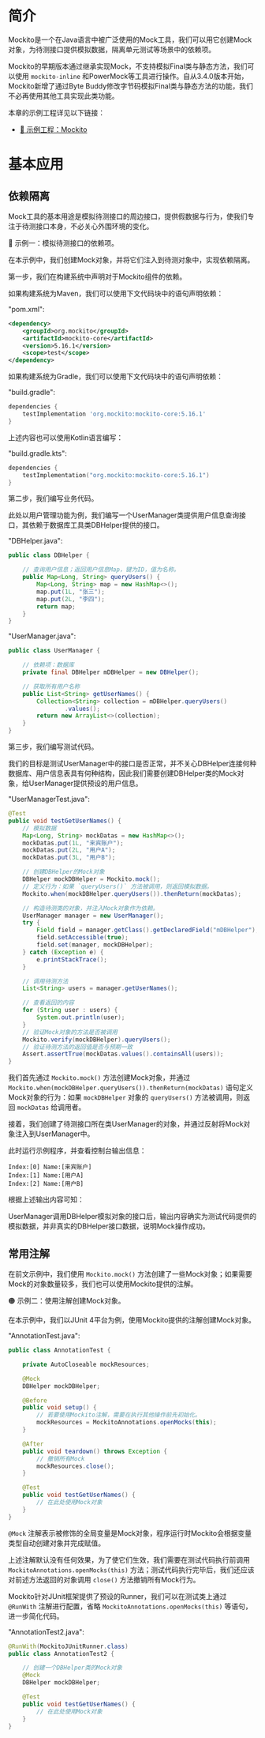 # 简介
Mockito是一个在Java语言中被广泛使用的Mock工具，我们可以用它创建Mock对象，为待测接口提供模拟数据，隔离单元测试等场景中的依赖项。

Mockito的早期版本通过继承实现Mock，不支持模拟Final类与静态方法，我们可以使用 `mockito-inline` 和PowerMock等工具进行操作。自从3.4.0版本开始，Mockito新增了通过Byte Buddy修改字节码模拟Final类与静态方法的功能，我们不必再使用其他工具实现此类功能。

本章的示例工程详见以下链接：

- [🔗 示例工程：Mockito](https://github.com/BI4VMR/Study-Java/tree/master/M04_Utils/C04_Test/S04_Mockito)


# 基本应用
## 依赖隔离
Mock工具的基本用途是模拟待测接口的周边接口，提供假数据与行为，使我们专注于待测接口本身，不必关心外围环境的变化。

🔴 示例一：模拟待测接口的依赖项。

在本示例中，我们创建Mock对象，并将它们注入到待测对象中，实现依赖隔离。

第一步，我们在构建系统中声明对于Mockito组件的依赖。

如果构建系统为Maven，我们可以使用下文代码块中的语句声明依赖：

"pom.xml":

```xml
<dependency>
    <groupId>org.mockito</groupId>
    <artifactId>mockito-core</artifactId>
    <version>5.16.1</version>
    <scope>test</scope>
</dependency>
```

如果构建系统为Gradle，我们可以使用下文代码块中的语句声明依赖：

"build.gradle":

```groovy
dependencies {
    testImplementation 'org.mockito:mockito-core:5.16.1'
}
```

上述内容也可以使用Kotlin语言编写：

"build.gradle.kts":

```kotlin
dependencies {
    testImplementation("org.mockito:mockito-core:5.16.1")
}
```

第二步，我们编写业务代码。

此处以用户管理功能为例，我们编写一个UserManager类提供用户信息查询接口，其依赖于数据库工具类DBHelper提供的接口。

"DBHelper.java":

```java
public class DBHelper {

    // 查询用户信息；返回用户信息Map，键为ID，值为名称。
    public Map<Long, String> queryUsers() {
        Map<Long, String> map = new HashMap<>();
        map.put(1L, "张三");
        map.put(2L, "李四");
        return map;
    }
}
```

"UserManager.java":

```java
public class UserManager {

    // 依赖项：数据库
    private final DBHelper mDBHelper = new DBHelper();

    // 获取所有用户名称
    public List<String> getUserNames() {
        Collection<String> collection = mDBHelper.queryUsers()
                .values();
        return new ArrayList<>(collection);
    }
}
```

第三步，我们编写测试代码。

我们的目标是测试UserManager中的接口是否正常，并不关心DBHelper连接何种数据库、用户信息表具有何种结构，因此我们需要创建DBHelper类的Mock对象，给UserManager提供预设的用户信息。

"UserManagerTest.java":

```java
@Test
public void testGetUserNames() {
    // 模拟数据
    Map<Long, String> mockDatas = new HashMap<>();
    mockDatas.put(1L, "来宾账户");
    mockDatas.put(2L, "用户A");
    mockDatas.put(3L, "用户B");

    // 创建DBHelper的Mock对象
    DBHelper mockDBHelper = Mockito.mock();
    // 定义行为：如果 `queryUsers()` 方法被调用，则返回模拟数据。
    Mockito.when(mockDBHelper.queryUsers()).thenReturn(mockDatas);

    // 构造待测类的对象，并注入Mock对象作为依赖。
    UserManager manager = new UserManager();
    try {
        Field field = manager.getClass().getDeclaredField("mDBHelper");
        field.setAccessible(true);
        field.set(manager, mockDBHelper);
    } catch (Exception e) {
        e.printStackTrace();
    }

    // 调用待测方法
    List<String> users = manager.getUserNames();

    // 查看返回的内容
    for (String user : users) {
        System.out.println(user);
    }
    // 验证Mock对象的方法是否被调用
    Mockito.verify(mockDBHelper).queryUsers();
    // 验证待测方法的返回值是否与预期一致
    Assert.assertTrue(mockDatas.values().containsAll(users));
}
```

我们首先通过 `Mockito.mock()` 方法创建Mock对象，并通过 `Mockito.when(mockDBHelper.queryUsers()).thenReturn(mockDatas)` 语句定义Mock对象的行为：如果 `mockDBHelper` 对象的 `queryUsers()` 方法被调用，则返回 `mockDatas` 给调用者。

接着，我们创建了待测接口所在类UserManager的对象，并通过反射将Mock对象注入到UserManager中。

此时运行示例程序，并查看控制台输出信息：

```text
Index:[0] Name:[来宾账户]
Index:[1] Name:[用户A]
Index:[2] Name:[用户B]
```

根据上述输出内容可知：

UserManager调用DBHelper模拟对象的接口后，输出内容确实为测试代码提供的模拟数据，并非真实的DBHelper接口数据，说明Mock操作成功。

## 常用注解
在前文示例中，我们使用 `Mockito.mock()` 方法创建了一些Mock对象；如果需要Mock的对象数量较多，我们也可以使用Mockito提供的注解。

🟠 示例二：使用注解创建Mock对象。

在本示例中，我们以JUnit 4平台为例，使用Mockito提供的注解创建Mock对象。

"AnnotationTest.java":

```java
public class AnnotationTest {

    private AutoCloseable mockResources;

    @Mock
    DBHelper mockDBHelper;

    @Before
    public void setup() {
        // 若要使用Mockito注解，需要在执行其他操作前先初始化。
        mockResources = MockitoAnnotations.openMocks(this);
    }

    @After
    public void teardown() throws Exception {
        // 撤销所有Mock
        mockResources.close();
    }

    @Test
    public void testGetUserNames() {
        // 在此处使用Mock对象
    }
}
```

`@Mock` 注解表示被修饰的全局变量是Mock对象，程序运行时Mockito会根据变量类型自动创建对象并完成赋值。

上述注解默认没有任何效果，为了使它们生效，我们需要在测试代码执行前调用 `MockitoAnnotations.openMocks(this)` 方法；测试代码执行完毕后，我们还应该对前述方法返回的对象调用 `close()` 方法撤销所有Mock行为。

Mockito针对JUnit框架提供了预设的Runner，我们可以在测试类上通过 `@RunWith` 注解进行配置，省略 `MockitoAnnotations.openMocks(this)` 等语句，进一步简化代码。

"AnnotationTest2.java":

```java
@RunWith(MockitoJUnitRunner.class)
public class AnnotationTest2 {

    // 创建一个DBHelper类的Mock对象
    @Mock
    DBHelper mockDBHelper;

    @Test
    public void testGetUserNames() {
        // 在此处使用Mock对象
    }
}
```

<!-- TODO

# 行为定义
Mock对象默认没有任何行为，只会返回空值或默认值给调用者。


val mockedList = mock(mutableListOf<String>().javaClass)
// mockedList[0] 第一次返回 first，之后都会抛出异常
`when`(mockedList[0]).thenReturn("first")
        .thenThrow(IllegalArgumentException())
`when`(mockedList[1]).thenThrow(RuntimeException())
`when`(mockedList.set(anyInt(), anyString())).thenAnswer({ invocation ->
    val args = invocation.arguments
    println("set index ${args[0]} to ${args[1]}")
    args[1]
})

// use doThrow when stubbing void methods with exceptions
doThrow(RuntimeException()).`when`(mockedList).clear()
doReturn("third").`when`(mockedList)[2]

需要注意下 stubbing 方法的规则：

    一旦指定了方法的实现后，不管调用多少次，�该方法都是返回指定的返回值或者执行指定的方法

    当以相同的参数指定同一个方法多次时，最后一次指定才会生效

指定方法实现通常使用thenReturn、thenThrow、thenAnswer等，�因为这种方式更直观。�但是�上面的例子中还有doReturn、doThrow、doAnswer等 do 系列方法，它可以�实现 then 系列方法同样的功能，不过在阅读上没有那么直观。�在下面几种情况下必须使用 do 系列方法：

    指定 void 方法

    指定 spy 对象的某些方法时

    �多次指定同一方法，以便在测试中途修改方法实现

其中第二条值得注意，当�使用 then 系列方法，spy 对象的实际方法其实还是会被调用的，然后才执行指定的实现，所以有时使用 then 系列方法会产生异常，这时只能使用 do 系列方法（它会覆盖实际方法实现）。看下面这个例子：

val realList = mutableListOf<String>()
val spyList = spy(realList)
 
// stubbing success
`when`(spyList.size).thenReturn(5)
 
//Impossible: real method is called so spy.get(0) throws IndexOutOfBoundsException (the list is yet empty)
`when`(spyList[0]).thenReturn("first")
 
//You have to use doReturn() for stubbing
doReturn("first").`when`(spyList)[0]

# 行为验证

一旦mock对象被创建了，mock对象会记住所有的交互，然后你就可以选择性的验证你感兴趣的交互，验证不通过则抛出异常。

@Test
public void test1() {
    final List mockList = Mockito.mock(List.class);
    mockList.add("mock1");
    mockList.get(0);
    mockList.size();
    mockList.clear();
    // 验证方法被使用（默认1次）
    Mockito.verify(mockList).add("mock1");
    // 验证方法被使用1次
    Mockito.verify(mockList, Mockito.times(1)).get(0);
    // 验证方法至少被使用1次
    Mockito.verify(mockList, Mockito.atLeast(1)).size();
    // 验证方法没有被使用
    Mockito.verify(mockList, Mockito.never()).contains("mock2");
    // 验证方法至多被使用5次
    Mockito.verify(mockList, Mockito.atMost(5)).clear();
    // 指定方法调用超时时间
    Mockito.verify(mockList, timeout(100)).get(0);
    // 指定时间内需要完成的次数
    Mockito.verify(mockList, timeout(200).atLeastOnce()).size();
}

验证参数值

上面的验证方法调用时，对于参数的校验使用的默认 equals 方法，除此之外也可以使用 argument matchers：

    verify(mockedList).add(anyString())
    verify(mockedList).add(notNull())
    verify(mockedList).add(argThat{ argument -> argument.length > 5 })

# 参数捕获器
在某些场景中，不光要对方法的返回值和调用进行验证，同时需要验证一系列交互后所传入方法的参数。那么我们可以用参数捕获器来捕获传入方法的参数进行验证，看它是否符合我们的要求。

ArgumentCaptor介绍

通过ArgumentCaptor对象的forClass(Class

ArgumentCaptor的Api

argument.capture() 捕获方法参数

argument.getValue() 获取方法参数值，如果方法进行了多次调用，它将返回最后一个参数值

argument.getAllValues() 方法进行多次调用后，返回多个参数值

@Test
public void test9() {
    List mock = mock(List.class);
    List mock1 = mock(List.class);
    mock.add("John");
    mock1.add("Brian");
    mock1.add("Jim");
    // 获取方法参数
    ArgumentCaptor argument = ArgumentCaptor.forClass(String.class);
    verify(mock).add(argument.capture());
    System.out.println(argument.getValue());    //John
 
    // 多次调用获取最后一次
    ArgumentCaptor argument1 = ArgumentCaptor.forClass(String.class);
    verify(mock1, times(2)).add(argument1.capture());
    System.out.println(argument1.getValue());    //Jim
 
    // 获取所有调用参数
    System.out.println(argument1.getAllValues());    //[Brian, Jim]
}

@Mock
private List<String> captorList;
@Captor
private ArgumentCaptor<String> argumentCaptor;
@Test
public void test10() {
    MockitoAnnotations.initMocks(this);
    captorList.add("cap1");
    captorList.add("cap2");
    System.out.println(captorList.size());
    verify(captorList, atLeastOnce()).add(argumentCaptor.capture());
    System.out.println(argumentCaptor.getAllValues());
}


# mock 和 spy

创建 mock 对象是 Mockito 框架生效的基础，有两种方式 mock 和 spy。mock 对象的属性和方法都是默认的，例如返回 null、默认原始数据类型值（0 对于 int/Integer）或者空的集合，简单来说只有类的空壳子。而spy 对象的方法是真实的方法，不过会额外记录方法调用信息，所以也可以验证方法调用。

-->
